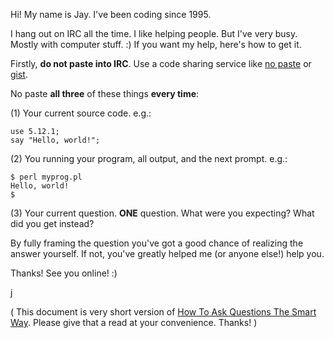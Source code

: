 Hi! My name is Jay. I've been coding since 1995. 

I hang out on IRC all the time. I like helping people. But I've very busy. Mostly
with computer stuff. :)   If you want my help, here's how to get it. 

Firstly, **do not paste into IRC**. Use a code sharing service like [no paste](http://paste.scsys.co.uk) or [gist](http://gist.github.com).

No paste **all three** of these things **every time**:

(1) Your current source code. e.g.:

```
use 5.12.1;
say "Hello, world!";
```

(2) You running your program, all output, and the next prompt. e.g.:

```
$ perl myprog.pl
Hello, world!
$
```

(3) Your current question. **ONE** question. What were you expecting? What did you get instead?

By fully framing the question you've got a good chance of realizing the answer yourself. 
If not, you've greatly helped me (or anyone else!) help you. 

Thanks! See you online! :)

j



( This document is very short version of [How To Ask Questions The Smart Way](http://www.catb.org/esr/faqs/smart-questions.html). Please give that a read at your convenience. Thanks! )


